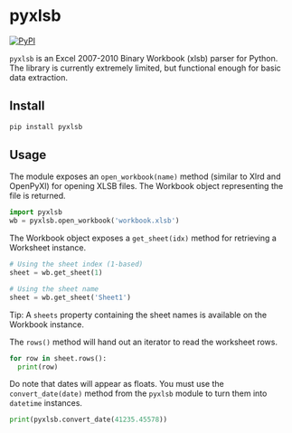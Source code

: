 pyxlsb
======

[![PyPI](https://img.shields.io/pypi/v/pyxlsb.svg)](https://pypi.python.org/pypi/pyxlsb)

`pyxlsb` is an Excel 2007-2010 Binary Workbook (xlsb) parser for Python.
The library is currently extremely limited, but functional enough for basic
data extraction.

Install
-------

```bash
pip install pyxlsb
```

Usage
-----

The module exposes an `open_workbook(name)` method (similar to Xlrd and
OpenPyXl) for opening XLSB files. The Workbook object representing the file is
returned.

```python
import pyxlsb
wb = pyxlsb.open_workbook('workbook.xlsb')
```

The Workbook object exposes a `get_sheet(idx)` method for retrieving a
Worksheet instance.

```python
# Using the sheet index (1-based)
sheet = wb.get_sheet(1)

# Using the sheet name
sheet = wb.get_sheet('Sheet1')
```

Tip: A `sheets` property containing the sheet names is available on the
Workbook instance.

The `rows()` method will hand out an iterator to read the worksheet rows.

```python
for row in sheet.rows():
  print(row)
```

Do note that dates will appear as floats. You must use the `convert_date(date)`
method from the `pyxlsb` module to turn them into `datetime` instances.

```python
print(pyxlsb.convert_date(41235.45578))
```
